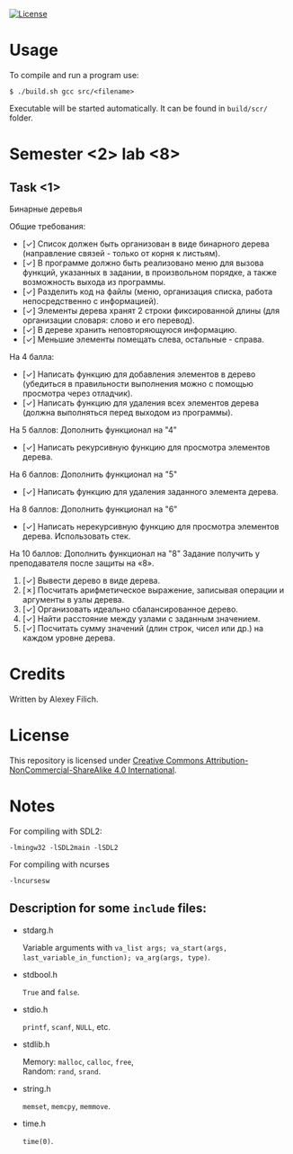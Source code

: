 [![License](https://img.shields.io/badge/license-CC%20BY--NC--SA%204.0-blue.svg)](https://bit.ly/cc-by-nc-sa-40)

# Usage

To compile and run a program use:
```
$ ./build.sh gcc src/<filename>
```

Executable will be started automatically. It can be found in `build/scr/` folder.

# Semester \<2\> lab \<8\>

## Task \<1\>

Бинарные деревья

Общие требования:
* [✓] Список должен быть организован в виде бинарного дерева (направление связей - только от корня к листьям).
* [✓] В программе должно быть реализовано меню для вызова функций, указанных в задании, в произвольном порядке, а также возможность выхода из программы.
* [✓] Разделить код на файлы (меню, организация списка, работа непосредственно с информацией).
* [✓] Элементы дерева хранят 2 строки фиксированной длины (для организации словаря: слово и его перевод).
* [✓] В дереве хранить неповторяющуюся информацию.
* [✓] Меньшие элементы помещать слева, остальные - справа.

На 4 балла:
* [✓] Написать функцию для добавления элементов в дерево (убедиться в правильности выполнения можно с помощью просмотра через отладчик).
* [✓] Написать функцию для удаления всех элементов дерева (должна выполняться перед выходом из программы).

На 5 баллов:
Дополнить функционал на "4"
* [✓] Написать рекурсивную функцию для просмотра элементов дерева.

На 6 баллов:
Дополнить функционал на "5"
* [✓] Написать функцию для удаления заданного элемента дерева.

На 8 баллов:
Дополнить функционал на "6"
* [✓] Написать нерекурсивную функцию для просмотра элементов дерева. Использовать стек.

На 10 баллов:
Дополнить функционал на "8"
Задание получить у преподавателя после защиты на «8».

1. [✓] Вывести дерево в виде дерева.
2. [✗] Посчитать арифметическое выражение, записывая операции и аргументы в узлы дерева.
3. [✓] Организовать идеально сбалансированное дерево.
4. [✓] Найти расстояние между узлами с заданным значением.
5. [✓] Посчитать сумму значений (длин строк, чисел или др.) на каждом уровне дерева.

# Credits

Written by Alexey Filich.

# License

This repository is licensed under [Creative Commons Attribution-NonCommercial-ShareAlike 4.0 International](LICENCE.md).

# Notes

For compiling with SDL2:
```
-lmingw32 -lSDL2main -lSDL2
```

For compiling with ncurses
```
-lncursesw
```

## Description for some `include` files:

- stdarg.h

    Variable arguments with `va_list args; va_start(args, last_variable_in_function); va_arg(args, type)`.

- stdbool.h

    `True` and `false`.

- stdio.h

    `printf`, `scanf`, `NULL`, etc.

- stdlib.h

    Memory: `malloc`, `calloc`, `free`, \
    Random: `rand`, `srand`.

- string.h

    `memset`, `memcpy`, `memmove`.

- time.h

    `time(0)`.

